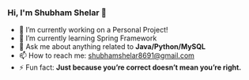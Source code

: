 ### Hi, I'm Shubham Shelar 👋


- 🔭 I’m currently working on a Personal Project!
- 🌱 I’m currently learning Spring Framework
- 💬 Ask me about anything related to **Java/Python/MySQL**
- 📫 How to reach me: shubhamshelar8691@gmail.com
- ⚡ Fun fact: **Just because you’re correct doesn’t mean you’re right.**

